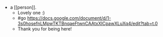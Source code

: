 - a [[person]].
  - Lovely one :)
  - #go https://docs.google.com/document/d/1-3s0hosefnLMpwTKTBnqaeFtwnCAAtxXlCpawXLuXq4/edit?tab=t.0
  - Thank you for being here!
